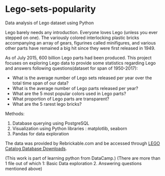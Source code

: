 # Lego-sets-popularity
Data analysis of Lego dataset using Python

Lego barely needs any introduction. Everyone loves Lego (unless you ever stepped on one). The variously colored interlocking plastic bricks accompanying an array of gears, figurines called minifigures, and various other parts have remained a big hit since they were first released in 1949.

As of July 2015, 600 billion Lego parts had been produced. This project focuses on exploring Lego data to provide some statistics regarding Lego and answers following questions(dataset for span of 1950-2017):
* What is the average number of Lego sets released per year over the total time span of our data?
* What is the average number of Lego parts released per year?
* What are the 5 most popular colors used in Lego parts?
* What proportion of Lego parts are transparent?
* What are the 5 rarest lego bricks?

Methods:
1. Database querying using PostgreSQL
2. Visualization using Python libraries : matplotlib, seaborn
3. Pandas for data exploration 

The data was provided by Rebrickable.com and be accessed through [LEGO Catalog Database Downloads](https://rebrickable.com/downloads/).

(This work is part of learning python from DataCamp.)
(There are more than 1 file out of which 1: Basic Data exploration 2. Answering questions mentioned above)
